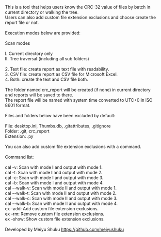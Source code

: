This is a tool that helps users know the CRC-32 value of  files by batch in current directory or walking the tree.
<br>
Users can also add custom file extension exclusions and choose create the report file or not.
<br>
<br>
Execution modes below are provided:
<br>
<br>
Scan modes
<br>
<br>
I. Current directory only
<br>
II. Tree traversal (including all sub folders)
<br>
<br>
2. Text file: create report as text file with readability.
<br>
3. CSV file: create report as CSV file for Microsoft Excel.
<br>
4. Both: create the text and CSV file both.
<br>
<br>
The folder named crc_report will be created (if none) in current directory and reports will be saved to there.
<br>
The report file will be named with system time converted to UTC+0 in ISO 8601 format.
<br>
<br>
Files and folders below have been excluded by default:
<br>
<br>
File: desktop.ini, Thumbs.db, .gitattributes, .gitignore
<br>
Folder: .git, crc_report
<br>
Extension: .py
<br>
<br>
You can also add custom file extension exclusions with a command.
<br>
<br>
Command list:
<br>
<br>
cal -v: Scan with mode I and output with mode 1.
<br>
cal -t: Scan with mode I and output with mode 2.
<br>
cal -c: Scan with mode I and output with mode 3.
<br>
cal -b: Scan with mode I and output with mode 4.
<br>
cal --walk-v: Scan with mode II and output with mode 1.
<br>
cal --walk-t: Scan with mode II and output with mode 2.
<br>
cal --walk-c: Scan with mode II and output with mode 3.
<br>
cal --walk-b: Scan with mode II and output with mode 4.
<br>
ex -add: Add custom file extension exclusions.
<br>
ex -rm: Remove custom file extension exclusions.
<br>
ex -show: Show custom file extension exclusions.
<br>
<br>
Developed by Meiyu Shuku https://github.com/meiyushuku
